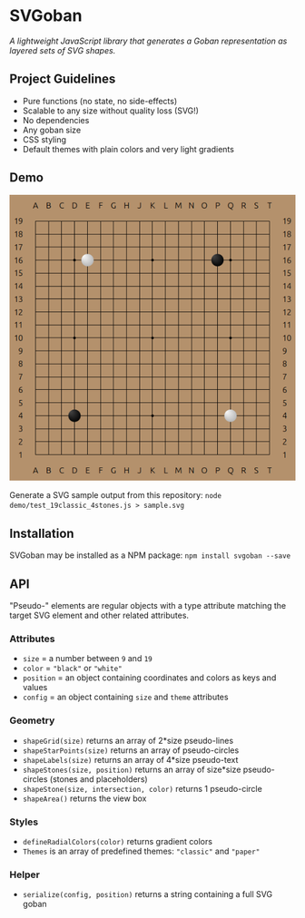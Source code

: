 SVGoban
=======

*A lightweight JavaScript library that generates a Goban representation as layered sets of SVG shapes.*

## Project Guidelines

* Pure functions (no state, no side-effects)
* Scalable to any size without quality loss (SVG!)
* No dependencies
* Any goban size
* CSS styling
* Default themes with plain colors and very light gradients

## Demo
![SVGoban demo](demo/demo.png)

Generate a SVG sample output from this repository:
`node demo/test_19classic_4stones.js > sample.svg`

## Installation
SVGoban may be installed as a NPM package: `npm install svgoban --save`

## API
"Pseudo-" elements are regular objects with a type attribute matching the target SVG element and other related attributes.

### Attributes
* `size` = a number between `9` and `19`
* `color` = `"black"` or `"white"`
* `position` = an object containing coordinates and colors as keys and values 
* `config` = an object containing `size` and `theme` attributes

### Geometry
* `shapeGrid(size)` returns an array of 2*size pseudo-lines
* `shapeStarPoints(size)` returns an array of pseudo-circles
* `shapeLabels(size)` returns an array of 4*size pseudo-text
* `shapeStones(size, position)` returns an array of size*size pseudo-circles (stones and placeholders)
* `shapeStone(size, intersection, color)` returns 1 pseudo-circle
* `shapeArea()` returns the view box

### Styles
* `defineRadialColors(color)` returns gradient colors
* `Themes` is an array of predefined themes: `"classic"` and `"paper"`

### Helper
* `serialize(config, position)` returns a string containing a full SVG goban

